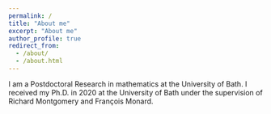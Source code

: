 ```yaml
---
permalink: /
title: "About me"
excerpt: "About me"
author_profile: true
redirect_from: 
  - /about/
  - /about.html
---
```

I am a Postdoctoral Research in mathematics at the University of Bath. I received my Ph.D. in 2020 at the University of Bath under the supervision of Richard Montgomery and François Monard.
